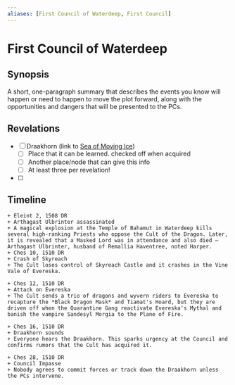 ```yaml
---
aliases: [First Council of Waterdeep, First Council]
---
```

# First Council of Waterdeep
## Synopsis
A short, one-paragraph summary that describes the events you know will happen or need to happen to move the plot forward, along with the opportunities and dangers that will be presented to the PCs.
## Revelations
- [ ] Draakhorn (link to [Sea of Moving Ice](sea-of-moving-ice.md))
	- [ ] Place that it can be learned. checked off when acquired
	- [ ] Another place/node that can give this info
	- [ ] At least three per revelation!
- [ ] 
## Timeline
```timeline
+ Eleint 2, 1508 DR
+ Arthagast Ulbrinter assassinated
+ A magical explosion at the Temple of Bahamut in Waterdeep kills several high-ranking Priests who oppose the Cult of the Dragon. Later, it is revealed that a Masked Lord was in attendance and also died — Arthagast Ulbrinter, husband of Remallia Haventree, noted Harper.
+ Ches 10, 1510 DR
+ Crash of Skyreach
+ The Cult loses control of Skyreach Castle and it crashes in the Vine Vale of Evereska.

+ Ches 12, 1510 DR
+ Attack on Evereska
+ The Cult sends a trio of dragons and wyvern riders to Evereska to recapture the *Black Dragon Mask* and Tiamat's Hoard, but they are driven off when the Quarantine Gang reactivate Evereska's Mythal and banish the vampire Sandesyl Morgia to the Plane of Fire.

+ Ches 16, 1510 DR
+ Draakhorn sounds
+ Everyone hears the Draakhorn. This sparks urgency at the Council and confirms rumors that the Cult has acquired it.

+ Ches 28, 1510 DR
+ Council Impasse
+ Nobody agrees to commit forces or track down the Draakhorn unless the PCs intervene.
```
